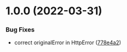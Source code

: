 # 1.0.0 (2022-03-31)


### Bug Fixes

* correct originalError in HttpError ([778e4a2](https://github.com/s-r-x/ya-disk-rest-api/commit/778e4a2fa6882e4bfe4aaa51deb04356e75b68f3))
